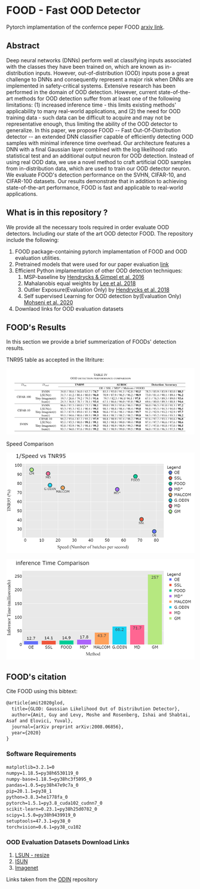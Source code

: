 # FOOD - Fast OOD Detector
Pytorch implamentation of the confernce peper FOOD [arxiv link](https://arxiv.org/pdf/2008.06856.pdf).

## Abstract
Deep neural networks (DNNs) perform well at classifying inputs associated with the classes they have been trained on, which are known as in-distribution inputs.
However, out-of-distribution (OOD) inputs pose a great challenge to DNNs and consequently represent a major risk when DNNs are implemented in safety-critical systems.
Extensive research has been performed in the domain of OOD detection.
However, current state-of-the-art methods for OOD detection suffer from at least one of the following limitations: (1) increased inference time - this limits existing methods' applicability to many real-world applications, and (2) the need for OOD training data - such data can be difficult to acquire and may not be representative enough, thus limiting the ability of the OOD detector to generalize.
In this paper, we propose FOOD -- Fast Out-Of-Distribution detector -- an extended DNN classifier capable of efficiently detecting OOD samples with minimal inference time overhead.
Our architecture features a DNN with a final Gaussian layer combined with the log likelihood ratio statistical test and an additional output neuron for OOD detection.
Instead of using real OOD data, we use a novel method to craft artificial OOD samples from in-distribution data, which are used to train our OOD detector neuron.
We evaluate FOOD's detection performance on the SVHN, CIFAR-10, and CIFAR-100 datasets.
Our results demonstrate that in addition to achieving state-of-the-art performance, FOOD is fast and applicable to real-world applications.


## What is in this repository ?
We provide all the necessary tools required in order evaluate OOD detectors.
Including our state of the art OOD detector FOOD.
The repository include the following:
1. FOOD package-containing pytorch implamentation of FOOD and OOD evaluation utilities.
2. Pretrained models that were used for our paper evaluation [link](https://drive.google.com/drive/folders/1K53I7XpRxpYAgnHwnHPw5v6UCMbMYaVi?usp=sharing)
3. Efficient Python implamentation of other OOD detection techniques:
    1. MSP-baseline by [Hendrycks & Gimpel et al. 2016](https://arxiv.org/pdf/1610.02136.pdf)
    3. Mahalanobis equal weights by [Lee et al. 2018](https://papers.nips.cc/paper/7947-a-simple-unified-framework-for-detecting-out-of-distribution-samples-and-adversarial-attacks.pdf)
    4. Outlier Exposure(Evaluation Only) by [Hendrycks et al. 2018](https://arxiv.org/pdf/1812.04606.pdf)
    5. Self supervised Learning for OOD detection by(Evaluation Only) [Mohseni et al. 2020](https://aaai.org/ojs/index.php/AAAI/article/view/5966)
4. Downlaod links for OOD evaluation datasets


## FOOD's Results
In this section we provide a brief summerization of FOODs' detection results.

TNR95 table as accepted in the litriture:

![alt text](./figures/results.png)

Speed Comparison

![alt text](./figures/SpeedVSTNR.png)

![alt text](./figures/Method_speed_comp.png)

## FOOD's citation
Cite FOOD using this bibtext:
```
@article{amit2020glod,
  title={GLOD: Gaussian Likelihood Out of Distribution Detector},
  author={Amit, Guy and Levy, Moshe and Rosenberg, Ishai and Shabtai, Asaf and Elovici, Yuval},
  journal={arXiv preprint arXiv:2008.06856},
  year={2020}
}
```

### Software Requirements
```
matplotlib=3.2.1=0
numpy=1.18.5=py38h6530119_0
numpy-base=1.18.5=py38hc3f5095_0
pandas=1.0.5=py38h47e9c7a_0
pip=20.1.1=py38_1
python=3.8.3=he1778fa_0
pytorch=1.5.1=py3.8_cuda102_cudnn7_0
scikit-learn=0.23.1=py38h25d0782_0
scipy=1.5.0=py38h9439919_0
setuptools=47.3.1=py38_0
torchvision=0.6.1=py38_cu102
```

### OOD Evaluation Datasets Download Links
1. [LSUN - resize](https://www.dropbox.com/s/moqh2wh8696c3yl/LSUN_resize.tar.gz)
2. [ISUN](https://www.dropbox.com/s/ssz7qxfqae0cca5/iSUN.tar.gz)
3. [Imagenet](https://www.dropbox.com/s/kp3my3412u5k9rl/Imagenet_resize.tar.gz)

Links taken from the [ODIN](https://github.com/facebookresearch/odin) repository
